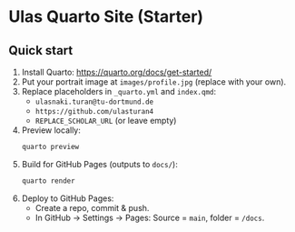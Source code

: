 # Ulas Quarto Site (Starter)

## Quick start
1) Install Quarto: https://quarto.org/docs/get-started/
2) Put your portrait image at `images/profile.jpg` (replace with your own).
3) Replace placeholders in `_quarto.yml` and `index.qmd`:
   - `ulasnaki.turan@tu-dortmund.de`
   - `https://github.com/ulasturan4`
   - `REPLACE_SCHOLAR_URL` (or leave empty)
4) Preview locally:
   ```bash
   quarto preview
   ```
5) Build for GitHub Pages (outputs to `docs/`):
   ```bash
   quarto render
   ```
6) Deploy to GitHub Pages:
   - Create a repo, commit & push.
   - In GitHub → Settings → Pages: Source = `main`, folder = `/docs`.